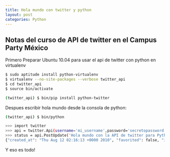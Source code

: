 ```yaml
---
title: Hola mundo con twitter y python
layout: post
categories: Python
---
```


## Notas del curso de API de twitter en el Campus Party México

Primero Preparar Ubuntu 10.04 para usar el api de twitter con python en virtualenv

```bash
$ sudo aptitude install python-virtualenv
$ virtualenv --no-site-packages --verbose twitter_api
$ cd twitter_api
$ source bin/activate

(twitter_api) $ bin/pip install python-twitter
```

Despues escribir hola mundo desde la consola de python:

``` bash
(twitter_api) $ bin/python

>>> import twitter
>>> api = twitter.Api(username='mi_username',password='secretopassword')
>>> status = api.PostUpdate('Hola mundo con la API de twitter para Python. #cpmexico ')
{"created_at": "Thu Aug 12 02:16:13 +0000 2010", "favorited": false, "id": xxxxyyyy, ... }
```

Y eso es todo!